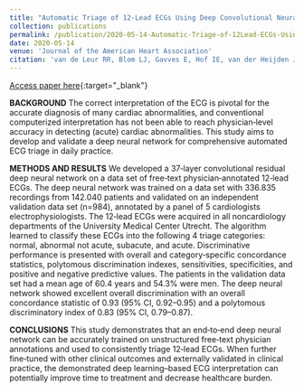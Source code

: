 ```yaml
---
title: "Automatic Triage of 12‐Lead ECGs Using Deep Convolutional Neural Networks"
collection: publications
permalink: /publication/2020-05-14-Automatic-Triage-of-12Lead-ECGs-Using-Deep-Convolutional-Neural-Networks
date: 2020-05-14
venue: 'Journal of the American Heart Association'
citation: 'van de Leur RR, Blom LJ, Gavves E, Hof IE, van der Heijden JF, Clappers NC, Doevendans PA, Hassink RJ, van Es R. Automatic Triage of 12‐Lead ECGs Using Deep Convolutional Neural Networks. J Am Heart Assoc. 2020'
---
```

[Access paper here](https://www.ahajournals.org/doi/10.1161/JAHA.119.015138){:target="_blank"}

**BACKGROUND**
The correct interpretation of the ECG is pivotal for the accurate diagnosis of many cardiac abnormalities, and conventional computerized interpretation has not been able to reach physician‐level accuracy in detecting (acute) cardiac abnormalities. This study aims to develop and validate a deep neural network for comprehensive automated ECG triage in daily practice.

**METHODS AND RESULTS**
We developed a 37‐layer convolutional residual deep neural network on a data set of free‐text physician‐annotated 12‐lead ECGs. The deep neural network was trained on a data set with 336.835 recordings from 142.040 patients and validated on an independent validation data set (n=984), annotated by a panel of 5 cardiologists electrophysiologists. The 12‐lead ECGs were acquired in all noncardiology departments of the University Medical Center Utrecht. The algorithm learned to classify these ECGs into the following 4 triage categories: normal, abnormal not acute, subacute, and acute. Discriminative performance is presented with overall and category‐specific concordance statistics, polytomous discrimination indexes, sensitivities, specificities, and positive and negative predictive values. The patients in the validation data set had a mean age of 60.4 years and 54.3% were men. The deep neural network showed excellent overall discrimination with an overall concordance statistic of 0.93 (95% CI, 0.92–0.95) and a polytomous discriminatory index of 0.83 (95% CI, 0.79–0.87).

**CONCLUSIONS**
This study demonstrates that an end‐to‐end deep neural network can be accurately trained on unstructured free‐text physician annotations and used to consistently triage 12‐lead ECGs. When further fine‐tuned with other clinical outcomes and externally validated in clinical practice, the demonstrated deep learning–based ECG interpretation can potentially improve time to treatment and decrease healthcare burden.
